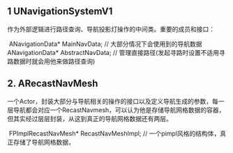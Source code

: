## 1 UNavigationSystemV1

作为外部逻辑进行路径查询、导航投影灯操作的中间类。重要的成员和接口：

​	ANavigationData* MainNavData;  // 大部分情况下会使用到的导航数据
​	ANavigationData* AbstractNavData; // 管理直接路径(发起寻路时设置不适用寻路数据时就会用他来做路径查询)

## 2. ARecastNavMesh

​	一个Actor，封装大部分与导航相关的操作的接口以及定义导航生成的参数，每一层导航都会对应一个RecastNavmesh，可以认为他是存储导航网格数据的容器，但其实经过层层封装，从这到真正的导航网格数据还有两层。

​	FPImplRecastNavMesh* RecastNavMeshImpl; // 一个pimpl风格的结构体，真正存储了导航网格数据，


